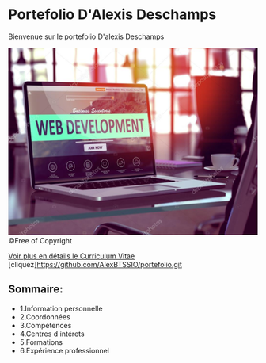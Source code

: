# Portefolio D'Alexis Deschamps
 Bienvenue sur le portefolio D'alexis Deschamps

![Web dévellopement](./asset/asset0.jpg)
&copy;Free of Copyright




[Voir plus en détails le Curriculum Vitae]( https://github.com/AlexBTSSIO/portefolio.git)
[cliquez]https://github.com/AlexBTSSIO/portefolio.git
## Sommaire:
* 1.Information personnelle
* 2.Coordonnées
* 3.Compétences
* 4.Centres d'intérets
* 5.Formations
* 6.Expérience professionnel